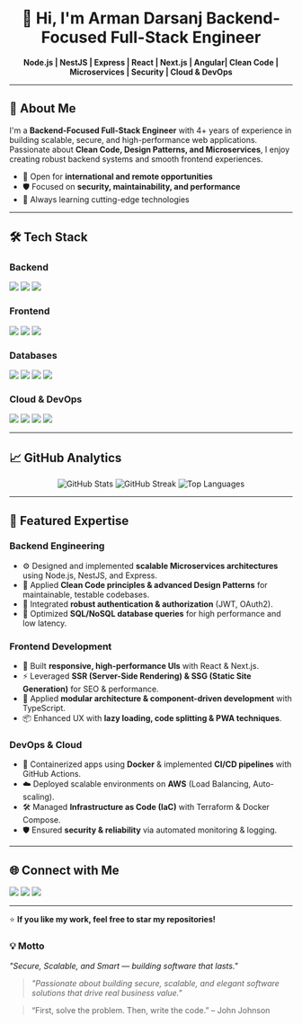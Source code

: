 <h1 align="center">👋 Hi, I'm Arman Darsanj Backend-Focused Full-Stack Engineer</h1>

<p align="center">
  <b>Node.js | NestJS | Express | React | Next.js | Angular| Clean Code | Microservices | Security | Cloud & DevOps</b>
</p>

---

## 🚀 About Me
I'm a **Backend-Focused Full-Stack Engineer** with 4+ years of experience in building scalable, secure, and high-performance web applications.  
Passionate about **Clean Code, Design Patterns, and Microservices**, I enjoy creating robust backend systems and smooth frontend experiences.  

- 💼 Open for **international and remote opportunities**  
- 🛡 Focused on **security, maintainability, and performance**  
- 🌱 Always learning cutting-edge technologies  

---

## 🛠 Tech Stack

### **Backend**
<p>
  <a href="https://nodejs.org" target="_blank"><img src="https://img.shields.io/badge/Node.js-43853D?style=for-the-badge&logo=node.js&logoColor=white"/></a>
  <a href="https://nestjs.com" target="_blank"><img src="https://img.shields.io/badge/NestJS-E0234E?style=for-the-badge&logo=nestjs&logoColor=white"/></a>
  <a href="https://expressjs.com" target="_blank"><img src="https://img.shields.io/badge/Express.js-000000?style=for-the-badge&logo=express&logoColor=white"/></a>
</p>

### **Frontend**
<p>
  <a href="https://react.dev" target="_blank"><img src="https://img.shields.io/badge/React-20232A?style=for-the-badge&logo=react&logoColor=61DAFB"/></a>
  <a href="https://nextjs.org" target="_blank"><img src="https://img.shields.io/badge/Next.js-000000?style=for-the-badge&logo=next.js&logoColor=white"/></a>
  <a href="https://www.typescriptlang.org/" target="_blank"><img src="https://img.shields.io/badge/TypeScript-007ACC?style=for-the-badge&logo=typescript&logoColor=white"/></a>
</p>

### **Databases**
<p>
  <a href="https://www.postgresql.org/" target="_blank"><img src="https://img.shields.io/badge/PostgreSQL-316192?style=for-the-badge&logo=postgresql&logoColor=white"/></a>
  <a href="https://www.mongodb.com/" target="_blank"><img src="https://img.shields.io/badge/MongoDB-4EA94B?style=for-the-badge&logo=mongodb&logoColor=white"/></a>
  <a href="https://www.mysql.com/" target="_blank"><img src="https://img.shields.io/badge/MySQL-005C84?style=for-the-badge&logo=mysql&logoColor=white"/></a>
  <a href="https://redis.io/" target="_blank"><img src="https://img.shields.io/badge/Redis-DC382D?style=for-the-badge&logo=redis&logoColor=white"/></a>
</p>

### **Cloud & DevOps**
<p>
  <a href="https://www.docker.com/" target="_blank"><img src="https://img.shields.io/badge/Docker-2496ED?style=for-the-badge&logo=docker&logoColor=white"/></a>
  <a href="https://aws.amazon.com/" target="_blank"><img src="https://img.shields.io/badge/AWS-232F3E?style=for-the-badge&logo=amazon-aws&logoColor=white"/></a>
  <a href="https://azure.microsoft.com/" target="_blank"><img src="https://img.shields.io/badge/Azure-0078D4?style=for-the-badge&logo=microsoft-azure&logoColor=white"/></a>
  <a href="https://github.com/features/actions" target="_blank"><img src="https://img.shields.io/badge/GitHub_Actions-2088FF?style=for-the-badge&logo=github-actions&logoColor=white"/></a>
</p>

---

## 📈 GitHub Analytics

<p align="center">
  <img src="https://github-readme-stats.vercel.app/api?username=ds-index&show_icons=true&theme=tokyonight" alt="GitHub Stats" />
  <img src="https://github-readme-streak-stats.herokuapp.com/?user=ds-index&theme=tokyonight" alt="GitHub Streak" />
  <img src="https://github-readme-stats.vercel.app/api/top-langs/?username=ds-index&layout=compact&theme=tokyonight" alt="Top Languages" />
</p>

---

## 🧩 Featured Expertise

### **Backend Engineering**
- ⚙️ Designed and implemented **scalable Microservices architectures** using Node.js, NestJS, and Express.  
- 🧼 Applied **Clean Code principles & advanced Design Patterns** for maintainable, testable codebases.  
- 🔐 Integrated **robust authentication & authorization** (JWT, OAuth2).  
- 🚀 Optimized **SQL/NoSQL database queries** for high performance and low latency.

### **Frontend Development**
- 🎨 Built **responsive, high-performance UIs** with React & Next.js.  
- ⚡ Leveraged **SSR (Server-Side Rendering) & SSG (Static Site Generation)** for SEO & performance.  
- 🧩 Applied **modular architecture & component-driven development** with TypeScript.  
- 📦 Enhanced UX with **lazy loading, code splitting & PWA techniques**.

### **DevOps & Cloud**
- 🐳 Containerized apps using **Docker** & implemented **CI/CD pipelines** with GitHub Actions.  
- ☁️ Deployed scalable environments on **AWS** (Load Balancing, Auto-scaling).  
- 🛠 Managed **Infrastructure as Code (IaC)** with Terraform & Docker Compose.  
- 🛡 Ensured **security & reliability** via automated monitoring & logging.


---

## 🌐 Connect with Me

<p>
  <a href="https://www.linkedin.com/in/arman-ds-b3b967291"><img src="https://img.shields.io/badge/LinkedIn-0A66C2?style=for-the-badge&logo=linkedin&logoColor=white"/></a>
  <a href="mailto:ds.limited.ar@gmail.com"><img src="https://img.shields.io/badge/Email-D14836?style=for-the-badge&logo=gmail&logoColor=white"/></a>
  <a href="https://github.com/ds-index"><img src="https://img.shields.io/badge/GitHub-181717?style=for-the-badge&logo=github&logoColor=white"/></a>
</p>

---

⭐ **If you like my work, feel free to star my repositories!**


### 💡 Motto
*"Secure, Scalable, and Smart — building software that lasts."*


> *"Passionate about building secure, scalable, and elegant software solutions that drive real business value."*


> “First, solve the problem. Then, write the code.” – John Johnson

